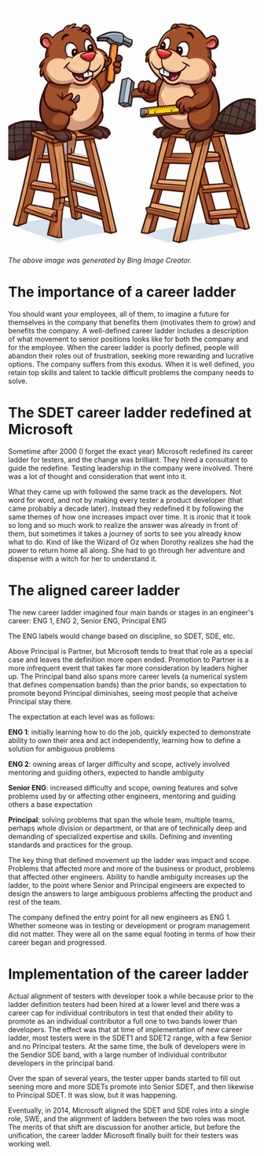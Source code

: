 ![A picture of two beavers on ladders, one with a hammer and the other a measuring tape](/assets/beaversonladders.jpeg)
_The above image was generated by Bing Image Creator._

The importance of a career ladder
==========================
You should want your employees, all of them, to imagine a future for themselves in the company
that benefits them (motivates them to grow) and benefits the company. A well-defined career
ladder includes a description of what movement to senior positions looks like for both the
company and for the employee. When the career ladder is poorly defined, people will
abandon their roles out of frustration, seeking more rewarding and lucrative options. The company
suffers from this exodus. When it is well defined, you retain top skills and talent
to tackle difficult problems the company needs to solve.

The SDET career ladder redefined at Microsoft
==========================
Sometime after 2000 (I forget the exact year) Microsoft redefined its career ladder for testers, and
the change was brilliant. They hired a consultant to guide the redefine. Testing leadership in the
company were involved. There was a lot of thought and consideration that went into it.

What they came up with followed the same track as the developers. Not word for word, and not by
making every tester a product developer (that came probably a decade later). 
Instead they redefined it by following the same themes of
how one increases impact over time. It is ironic that it took so long and so much work to realize the
answer was already in front of them, but sometimes it takes a journey of sorts to see you
already know what to do. Kind of like the Wizard of Oz when Dorothy realizes she had the power
to return home all along. She had to go through her adventure and dispense with a witch for her
to understand it.

The aligned career ladder
==========================
The new career ladder imagined four main bands or stages in an engineer's career:
ENG 1, ENG 2, Senior ENG, Principal ENG

The ENG labels would change based on discipline, so SDET, SDE, etc.

Above Principal is Partner, but Microsoft tends to treat that role as a special case and leaves the
definition more open ended. Promotion to Partner is a more infrequent event that takes far
more consideration by leaders higher up. The Principal band also spans
more career levels (a numerical system that defines compensation bands) than the prior bands, so expectation
to promote beyond Principal diminishes, seeing most people that acheive
Principal stay there.

The expectation at each level was as follows:

__ENG 1__: initially learning how to do the job, quickly expected to demonstrate ability to own their area and act independently, learning how to define a solution for ambiguous problems

__ENG 2__: owning areas of larger difficulty and scope, actively involved mentoring and guiding others, expected to handle ambiguity

__Senior ENG__: increased difficulty and scope, owning features and solve problems used by or affecting other engineers, mentoring and guiding others a base expectation

__Principal__: solving problems that span the whole team, multiple teams, perhaps whole division or department, or that are of technically deep and demanding of specialized 
expertise and skills. Defining and inventing standards and practices for the group.

The key thing that defined movement up the ladder was impact and scope. Problems that affected more and more of the business or
product, problems that affected other engineers. Ability to handle ambiguity increases up the ladder, to the point where
Senior and Principal engineers are expected to design the answers to large ambiguous problems affecting the product and
rest of the team.

The company defined the entry point for all new engineers as ENG 1. Whether someone was in testing
or development or program management did not matter. They were all on the same equal footing
in terms of how their career began and progressed.

Implementation of the career ladder
==========================
Actual alignment of testers with developer took a while because prior 
to the ladder definition testers had been hired at a lower level and
there was a career cap for individual contributors in test that
ended their ability to promote as an individual contributor a full
one to two bands lower than developers. The effect was that at time
of implementation of new career ladder, most testers were in the SDET1 and SDET2 range,
with a few Senior and no Principal testers. At the same time, the bulk
of developers were in the Sendior SDE band, with a large number
of individual contributor developers in the principal band.

Over the span of several years, the tester upper bands started to fill out
seening more and more SDETs promote into Senior SDET, and then likewise
to Principal SDET. It was slow, but it was happening.

Eventually, in 2014, Microsoft aligned the SDET and SDE roles into a
single role, SWE, and the alignment of ladders between the two roles was
moot. The merits of that shift are discussion for another article,
but before the unification, the career ladder Microsoft finally built for their
testers was working well.

